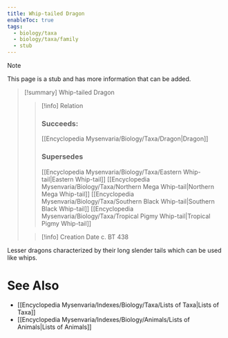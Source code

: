 ```yaml
---
title: Whip-tailed Dragon
enableToc: true
tags:
  - biology/taxa
  - biology/taxa/family
  - stub
---
```


> [!note]
> This page is a stub and has more information that can be added.

> [!summary] Whip-tailed Dragon
> > [!info] Relation
> > ### Succeeds:
> > [[Encyclopedia Mysenvaria/Biology/Taxa/Dragon|Dragon]]
> > ### Supersedes 
> > [[Encyclopedia Mysenvaria/Biology/Taxa/Eastern Whip-tail|Eastern Whip-tail]]
> > [[Encyclopedia Mysenvaria/Biology/Taxa/Northern Mega Whip-tail|Northern Mega Whip-tail]]
> > [[Encyclopedia Mysenvaria/Biology/Taxa/Southern Black Whip-tail|Southern Black Whip-tail]]
> > [[Encyclopedia Mysenvaria/Biology/Taxa/Tropical Pigmy Whip-tail|Tropical Pigmy Whip-tail]]
>
> > [!info] Creation Date
> > c. BT 438

Lesser dragons characterized by their long slender tails which can be used like whips.

# See Also
- [[Encyclopedia Mysenvaria/Indexes/Biology/Taxa/Lists of Taxa|Lists of Taxa]]
- [[Encyclopedia Mysenvaria/Indexes/Biology/Animals/Lists of Animals|Lists of Animals]]

